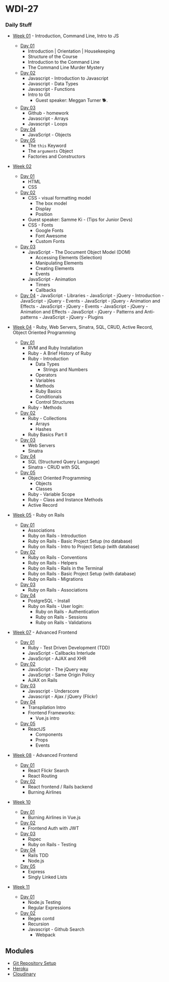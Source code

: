 # WDI-27

### Daily Stuff


* [Week 01](week01/wk01-summary.md) - Introduction, Command Line, Intro to JS
    - [Day 01](week01/wk01-day01.md)
        - Introduction | Orientation | Housekeeping
        - Structure of the Course
        - Introduction to the Command Line
        - The Command Line Murder Mystery
    - [Day 02](week01/wk01-day02.md)
        - Javascript - Introduction to Javascript
        - Javascript - Data Types
        - Javascript - Functions
        - Intro to Git
            - Guest speaker: Meggan Turner 🐕.
    - [Day 03](week01/wk01-day03.md)
        - Github - homework
        - Javascript - Arrays
        - Javascript - Loops
    - [Day 04](week01/wk01-day04.md)
        - JavaScript - Objects
    - [Day 05](week01/wk01-day05.md)
        - The `this` Keyword
        - The `arguments` Object
        - Factories and Constructors

* [Week 02](week_02/wk02_summary.md)
    - [Day 01](week_02/wk02_day01.md)
        - HTML
        - CSS
    - [Day 02](week_02/wk02_day02.md)
        - CSS - visual formatting model
          - The box model
          - Display
          - Position
        - Guest speaker: Samme Ki - (Tips for Junior Devs)
        - CSS - Fonts
          - Google Fonts
          - Font Awesome
          - Custom Fonts
    - [Day 03](week_02/wk02_day03.md)
         - JavaScript - The Document Object Model (DOM)
           + Accessing Elements (Selection)
           + Manipulating Elements
           + Creating Elements
           + Events
         - JavaScript - Animation
           + Timers
           + Callbacks
    - [Day 04](week_02/wk02_day04.md)
          - JavaScript - Libraries
          - JavaScript - jQuery - Introduction
          - JavaScript - jQuery - Events
          - JavaScript - jQuery - Animation and Effects
          - JavaScript - jQuery - Events
          - JavaScript - jQuery - Animation and Effects
          - JavaScript - jQuery - Patterns and Anti-patterns
          - JavaScript - jQuery - Plugins

* [Week 04](week_04/wk04_summary.md) -  Ruby, Web Servers, Sinatra, SQL, CRUD, Active Record, Object Oriented Programming
    - [Day 01](week_04/wk04_day01.md)
        - RVM and Ruby Installation
        - Ruby - A Brief History of Ruby
        - Ruby - Introduction
            + Data Types
              - Strings and Numbers
            + Operators
            + Variables
            + Methods
            + Ruby Basics
            + Conditionals
            + Control Structures
        - Ruby - Methods
    - [Day 02](week_04/wk04_day02.md)
        - Ruby - Collections
          + Arrays
          + Hashes
        - Ruby Basics Part II
    - [Day 03](week_04/wk04_day03.md)
        - Web Servers
        - Sinatra
    - [Day 04](week_04/wk04_day04.md)
        - SQL (Structured Query Language)
        - Sinatra - CRUD with SQL
    - [Day 05](week_04/wk04_day05.md)
        - Object Oriented Programming
          + Objects
          + Classes
        - Ruby - Variable Scope
        - Ruby - Class and Instance Methods
        - Active Record

* [Week 05](week_05/wk05_summary.md) - Ruby on Rails
    - [Day 01](week_05/wk05_day01.md)
        - Associations
        - Ruby on Rails - Introduction
        - Ruby on Rails - Basic Project Setup (no database)
        - Ruby on Rails - Intro to Project Setup (with database)
    - [Day 02](week_05/wk05_day02.md)
        - Ruby on Rails - Conventions
        - Ruby on Rails - Helpers
        - Ruby on Rails - Rails in the Terminal
        - Ruby on Rails - Basic Project Setup (with database)
        - Ruby on Rails - Migrations
    - [Day 03](week_05/wk05_day03.md)
        - Ruby on Rails - Associations
    - [Day 04](week_05/wk05_day04.md)
        - PostgreSQL - Install
        - Ruby on Rails - User login:
          - Ruby on Rails - Authentication
          - Ruby on Rails - Sessions
          - Ruby on Rails - Validations

* [Week 07](week_07/wk07_summary.md) - Advanced Frontend
    - [Day 01](week_07/wk07_day01.md)
        - Ruby - Test Driven Development (TDD)
        - JavaScript - Callbacks Interlude
        - JavaScript - AJAX and XHR
    - [Day 02](week_07/wk07_day02.md)
        - JavaScript - The jQuery way
        - JavaScript - Same Origin Policy
        - AJAX on Rails
    - [Day 03](week_07/wk07_day03.md)
        - Javascript - Underscore
        - Javascript - Ajax / jQuery (Flickr)
    - [Day 04](week_07/wk07_day04.md)
        - Transpilation Intro
        - Frontend Frameworks:
          - Vue.js intro
    - [Day 05](week_07/wk07_day05.md)
        - ReactJS
          - Components
          - Props
          - Events
* [Week 08](week_08/wk08_summary.md) - Advanced Frontend
    - [Day 01](week_08/wk08_day01.md)
      - React Flickr Search
      - React Routing
    - [Day 02](week_08/wk08_day02.md)
      - React frontend / Rails backend
      - Burning Airlines

* [Week 10](week_10/wk10_summary.md)
    - [Day 01](week_10/wk10_day01.md)
        - Burning Airlines in Vue.js
    - [Day 02](week_10/wk10_day02.md)   
        - Frontend Auth with JWT
    - [Day 03](week_10/wk10_day03.md)
        - Rspec
        - Ruby on Rails - Testing
    - [Day 04](week_10/wk10_day04.md)
        - Rails TDD
        - Node.js
    - [Day 05](week_10/wk10_day05.md)
        - Express
        - Singly Linked Lists

* [Week 11](week_11/wk11_summary.md)
    - [Day 01](week_11/wk11_day01.md)
        - Node.js Testing
        - Regular Expressions
    - [Day 02](week_11/wk11_day02.md)
        - Regex contd
        - Recursion
        - Javascript - Github Search
          - Webpack

## Modules

  * [Git Repository Setup](modules/git_setup.md)
  * [Heroku](modules/heroku.md)
  * [Cloudinary](modules/cloudinary.md)
